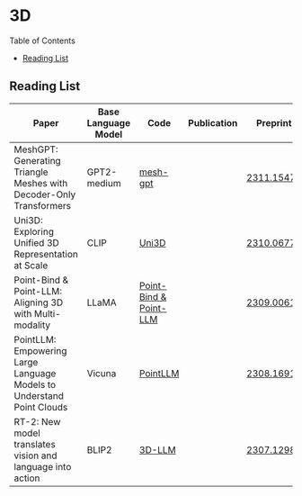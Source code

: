 # 3D

Table of Contents

- [Reading List](#reading-list)

## Reading List

| Paper                                                                 | Base Language Model | Code                                                                         | Publication | Preprint                                    | Affiliation                    |
| --------------------------------------------------------------------- | ------------------- | ---------------------------------------------------------------------------- | ----------- | ------------------------------------------- | ------------------------------ |
| MeshGPT: Generating Triangle Meshes with Decoder-Only Transformers    | GPT2-medium         | [mesh-gpt](https://github.com/nihalsid/mesh-gpt)                                |             | [2311.15475](http://arxiv.org/abs/2311.15475)  | Technical University of Munich |
| Uni3D: Exploring Unified 3D Representation at Scale                   | CLIP                | [Uni3D](https://github.com/baaivision/Uni3D)                                    |             | [2310.06773](https://arxiv.org/abs/2310.06773) | BAAI                           |
| Point-Bind & Point-LLM: Aligning 3D with Multi-modality               | LLaMA               | [Point-Bind &amp; Point-LLM](https://github.com/ZiyuGuo99/Point-Bind_Point-LLM) |             | [2309.00615](https://arxiv.org/abs/2309.00615) | Shanghai AI Lab                |
| PointLLM: Empowering Large Language Models to Understand Point Clouds | Vicuna              | [PointLLM](https://github.com/OpenRobotLab/PointLLM)                            |             | [2308.16911](https://arxiv.org/abs/2308.16911) | Shanghai AI Lab                |
| RT-2: New model translates vision and language into action            | BLIP2               | [3D-LLM](https://github.com/UMass-Foundation-Model/3D-LLM)                      |             | [2307.12981](https://arxiv.org/abs/2307.12981) | UMASS                          |
